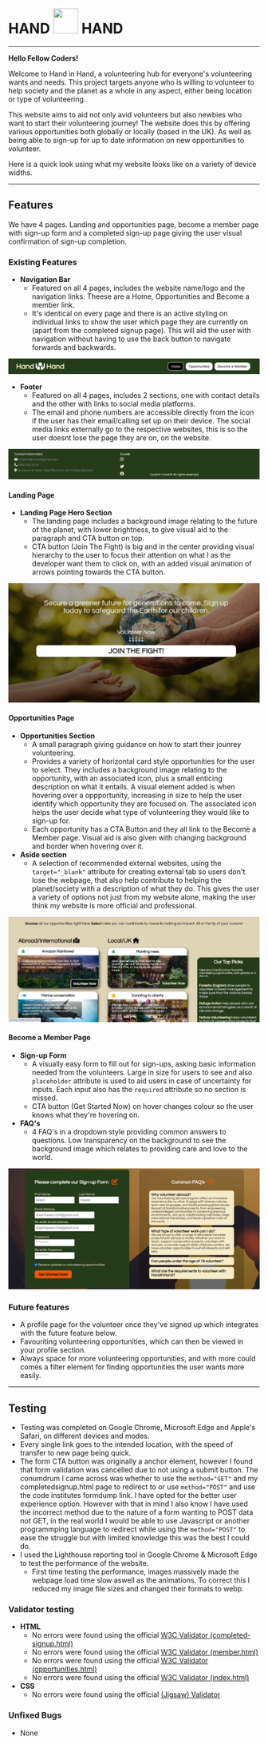 # HAND <img src="https://raw.githubusercontent.com/FortAwesome/Font-Awesome/6.x/svgs/solid/hands-holding-circle.svg" width="50" height="50"> HAND

---

**Hello Fellow Coders!**

Welcome to Hand in Hand, a volunteering hub for everyone's volunteering wants and needs. This project targets anyone who is willing to volunteer to help society and the planet as a whole in any aspect, either being location or type of volunteering.

This website aims to aid not only avid volunteers but also newbies who want to start their volunteering journey! The website does this by offering various opportunities both globally or locally (based in the UK). As well as being able to sign-up for up to date information on new opportunities to volunteer.

Here is a quick look using what my website looks like on a variety of device widths.

---

## Features

We have 4 pages. Landing and opportunities page, become a member page with sign-up form and a completed sign-up page giving the user visual confirmation of sign-up completion.

### Existing Features

- **Navigation Bar**
  - Featured on all 4 pages, includes the website name/logo and the navigation links. Theese are a Home, Opportunities and Become a member link.
  - It's identical on every page and there is an active styling on individual links to show the user which page they are currently on (apart from the completed signup page). This will aid the user with navigation without having to use the back button to navigate forwards and backwards.

![nav_bar](/assets/README-file-images/nav-bar-of-handinhand-project.png)

- **Footer**
  - Featured on all 4 pages, includes 2 sections, one with contact details and the other with links to social media platforms.
  - The email and phone numbers are accessible directly from the icon if the user has their email/calling set up on their device. The social media links externally go to the respective websites, this is so the user doesnt lose the page they are on, on the website.

![footer](/assets/README-file-images/footer-of-handinhand-project.png)

#### Landing Page

- **Landing Page Hero Section**
  - The landing page includes a background image relating to the future of the planet, with lower brightness, to give visual aid to the paragraph and CTA button on top.
  - CTA button (Join The Fight) is big and in the center providing visual hierarchy to the user to focus their attention on what I as the developer want them to click on, with an added visual animation of arrows pointing towards the CTA button.

![landing_page_hero_section](/assets/README-file-images/landing-page-hero-section.png)

#### Opportunities Page

- **Opportunities Section**
  - A small paragraph giving guidance on how to start their jounrey volunteering.
  - Provides a variety of horizontal card style opportunities for the user to select. They includes a background image relating to the opportunity, with an associated icon, plus a small enticing description on what it entails. A visual element added is when hovering over a oppportunity, increasing in size to help the user identify which opportunity they are focused on. The associated icon helps the user decide what type of volunteering they would like to sign-up for.
  - Each opportunity has a CTA Button and they all link to the Become a Member page. Visual aid is also given with changing background and border when hovering over it.
- **Aside section**
  - A selection of recommended external websites, using the `target="_blank"` attribute for creating external tab so users don't lose the webpage, that also help contribute to helping the planet/society with a description of what they do. This gives the user a variety of options not just from my website alone, making the user think my website is more official and professional.

![opportunity_page](/assets/README-file-images/opportunities-page.png)

#### Become a Member Page

- **Sign-up Form**
  - A visually easy form to fill out for sign-ups, asking basic information needed from the volunteers. Large in size for users to see and also `placeholder` attribute is used to aid users in case of uncertainty for inputs. Each input also has the `required` attribute so no section is missed.
  - CTA button (Get Started Now) on hover changes colour so the user knows what they're hovering on.
- **FAQ's**
  - 4 FAQ's in a dropdown style providing common answers to questions. Low transparency on the background to see the background image which relates to providing care and love to the world.

![become-a-member-page](assets/README-file-images/become-a-member-page.png)

### Future features

- A profile page for the volunteer once they've signed up which integrates with the future feature below.
- Favouriting volunteering opportunities, which can then be viewed in your profile section.
- Always space for more volunteering opportunities, and with more could comes a filter element for finding opportunities the user wants more easily.

---

## Testing

- Testing was completed on Google Chrome, Microsoft Edge and Apple's Safari, on different devices and modes.
- Every single link goes to the intended location, with the speed of transfer to new page being quick.
- The form CTA button was originally a anchor element, however I found that form validation was cancelled due to not using a submit button. The conumdrum I came across was whether to use the `method="GET"` and my completedsignup.html page to redirect to or use `method="POST"` and use the code institutes formdump link. I have opted for the better user experience option. However with that in mind I also know I have used the incorrect method due to the nature of a form wanting to POST data not GET, in the real world I would be able to use Javascript or another programmping language to redirect while using the `method="POST"` to ease the struggle but with limited knowledge this was the best I could do.
- I used the Lighthouse reporting tool in Google Chrome & Microsoft Edge to test the performance of the website.
  - First time testing the performance, images massively made the webpage load time slow aswell as the animations. To correct this I reduced my image file sizes and changed their formats to webp.

### Validator testing

- **HTML**
  - No errors were found using the official [W3C Validator (completed-signup.html)](https://validator.w3.org/nu/?doc=https%3A%2F%2Fcjphawes.github.io%2Fhandinhand-project-1%2Fcompleted-signup.html)
  - No errors were found using the official [W3C Validator (member.html)](https://validator.w3.org/nu/?doc=https%3A%2F%2Fcjphawes.github.io%2Fhandinhand-project-1%2Fmember.html)
  - No errors were found using the official [W3C Validator (opportunities.html)](https://validator.w3.org/nu/?doc=https%3A%2F%2Fcjphawes.github.io%2Fhandinhand-project-1%2Fopportunities.html)
  - No errors were found using the official [W3C Validator (index.html)](https://validator.w3.org/nu/?doc=https%3A%2F%2Fcjphawes.github.io%2Fhandinhand-project-1%2Findex.html)
- **CSS**
  - No errors were found using the official [(Jigsaw) Validator](http://jigsaw.w3.org/css-validator/validator?lang=en&profile=css3svg&uri=https%3A%2F%2Fcjphawes.github.io%2Fhandinhand-project-1%2Fassets%2Fcss%2Fstyle.css&usermedium=all&vextwarning=&warning=1)

### Unfixed Bugs

- None
